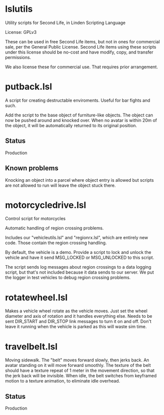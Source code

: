 # lslutils
Utility scripts for Second Life, in Linden Scripting Language

License: GPLv3

These can be used in free Second Life items, but not in ones for commercial sale,
per the General Public License. Second Life items using these scripts under this
license should be no-cost and have modify, copy, and transfer permissions.

We also license these for commercial use. That requires prior arrangement.

# putback.lsl

A script for creating destructable enviroments. Useful for bar fights and such.

Add the script to the base object of furniture-like objects. The object can now be pushed
around and knocked over. When no avatar is within 20m of the object, it will be
automatically returned to its original position.

## Status
Production

## Known problems

Knocking an object into a parcel where object entry is allowed but scripts are not allowed to run
will leave the object stuck there.

# motorcycledrive.lsl

Control script for motorcycles

Automatic handling of region crossing problems.

Includes our "vehicleutils.lsl" and "regionrx.lsl", which are entirely new code. Those contain
the region crossing handling. 

By default, the vehicle is a demo. Provide a script to lock and unlock the vehicle and have it send
MSG_LOCKED or MSG_UNLOCKED to this script.

The script sends log messages about region crossings to a data logging script, but that's not included
because it data sends to our server. We put the logger in test vehicles to debug region crossing problems.

# rotatewheel.lsl

Makes a vehicle wheel rotate as the vehicle moves. Just set the wheel diameter and axis of rotation 
and it handles everything else.  Needs to be sent DIR_START and DIR_STOP link messages
to turn it on and off. Don't leave it running when the vehicle is parked as this will waste sim time.

# travelbelt.lsl

Moving sidewalk. The "belt" moves forward slowly, then jerks back. An avatar standing on it will move
forward smoothly.
The texture of the belt should have a texture repeat of 1 meter in the movement direction, so that
the jerk back will be invisible. When idle, the belt switches from keyframed motion to a texture
animation, to eliminate idle overhead.

## Status
Production
